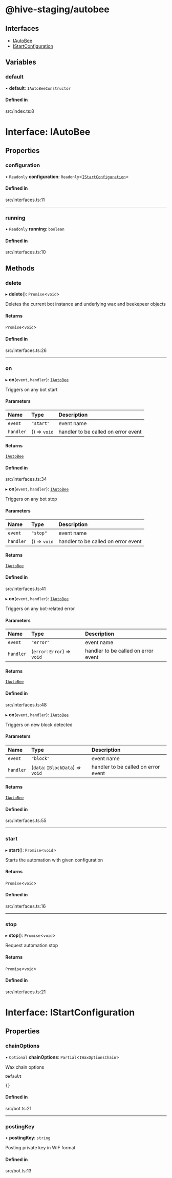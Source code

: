 
<a name="_modulesmd"></a>

# @hive-staging/autobee

## Interfaces

- [IAutoBee](#interfacesiautobeemd)
- [IStartConfiguration](#interfacesistartconfigurationmd)

## Variables

### default

• **default**: `IAutoBeeConstructor`

#### Defined in

src/index.ts:8


<a name="interfacesiautobeemd"></a>

# Interface: IAutoBee

## Properties

### configuration

• `Readonly` **configuration**: `Readonly`\<[`IStartConfiguration`](#interfacesistartconfigurationmd)\>

#### Defined in

src/interfaces.ts:11

___

### running

• `Readonly` **running**: `boolean`

#### Defined in

src/interfaces.ts:10

## Methods

### delete

▸ **delete**(): `Promise`\<`void`\>

Deletes the current bot instance and underlying wax and beekepeer objects

#### Returns

`Promise`\<`void`\>

#### Defined in

src/interfaces.ts:26

___

### on

▸ **on**(`event`, `handler`): [`IAutoBee`](#interfacesiautobeemd)

Triggers on any bot start

#### Parameters

| Name | Type | Description |
| :------ | :------ | :------ |
| `event` | ``"start"`` | event name |
| `handler` | () => `void` | handler to be called on error event |

#### Returns

[`IAutoBee`](#interfacesiautobeemd)

#### Defined in

src/interfaces.ts:34

▸ **on**(`event`, `handler`): [`IAutoBee`](#interfacesiautobeemd)

Triggers on any bot stop

#### Parameters

| Name | Type | Description |
| :------ | :------ | :------ |
| `event` | ``"stop"`` | event name |
| `handler` | () => `void` | handler to be called on error event |

#### Returns

[`IAutoBee`](#interfacesiautobeemd)

#### Defined in

src/interfaces.ts:41

▸ **on**(`event`, `handler`): [`IAutoBee`](#interfacesiautobeemd)

Triggers on any bot-related error

#### Parameters

| Name | Type | Description |
| :------ | :------ | :------ |
| `event` | ``"error"`` | event name |
| `handler` | (`error`: `Error`) => `void` | handler to be called on error event |

#### Returns

[`IAutoBee`](#interfacesiautobeemd)

#### Defined in

src/interfaces.ts:48

▸ **on**(`event`, `handler`): [`IAutoBee`](#interfacesiautobeemd)

Triggers on new block detected

#### Parameters

| Name | Type | Description |
| :------ | :------ | :------ |
| `event` | ``"block"`` | event name |
| `handler` | (`data`: `IBlockData`) => `void` | handler to be called on error event |

#### Returns

[`IAutoBee`](#interfacesiautobeemd)

#### Defined in

src/interfaces.ts:55

___

### start

▸ **start**(): `Promise`\<`void`\>

Starts the automation with given configuration

#### Returns

`Promise`\<`void`\>

#### Defined in

src/interfaces.ts:16

___

### stop

▸ **stop**(): `Promise`\<`void`\>

Request automation stop

#### Returns

`Promise`\<`void`\>

#### Defined in

src/interfaces.ts:21


<a name="interfacesistartconfigurationmd"></a>

# Interface: IStartConfiguration

## Properties

### chainOptions

• `Optional` **chainOptions**: `Partial`\<`IWaxOptionsChain`\>

Wax chain options

**`Default`**

```ts
{}
```

#### Defined in

src/bot.ts:21

___

### postingKey

• **postingKey**: `string`

Posting private key in WIF format

#### Defined in

src/bot.ts:13
